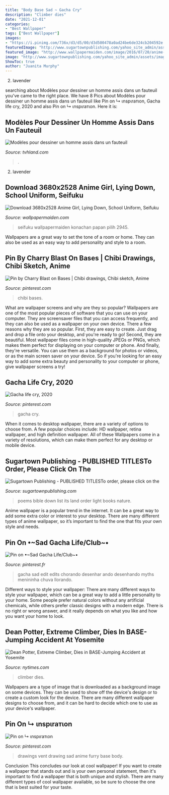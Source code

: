 ```yaml
---
title: "Body Base Sad ~ Gacha Cry"
description: "Climber dies"
date: "2021-12-01"
categories:
- "Best Wallpaper"
tags: ["Best Wallpaper"]
images:
- "https://i.pinimg.com/736x/d3/d5/00/d3d500478a0ad24be6de324cb204592e.jpg"
featuredImage: "http://www.sugartownpublishing.com/yahoo_site_admin/assets/images/Mi_Tierra.133153032_std.jpg"
featured_image: "http://www.wallpapermaiden.com/image/2016/07/20/anime-girl-lying-down-school-uniform-seifuku-flowers-grass-anime-2945-resized.jpg"
image: "http://www.sugartownpublishing.com/yahoo_site_admin/assets/images/Mi_Tierra.133153032_std.jpg"
ShowToc: true
author: "Juanita Murphy"
---
```



2. lavender 

	

		
searching about Modèles pour dessiner un homme assis dans un fauteuil you've came to the right place. We have 8 Pics about Modèles pour dessiner un homme assis dans un fauteuil like Pin on ↳ ιnѕpιraтιon, Gacha life cry, 2020 and also Pin on ↳ ιnѕpιraтιon. Here it is:
		
    
## Modèles Pour Dessiner Un Homme Assis Dans Un Fauteuil

<img loading=lazy src="https://www.tvhland.com/community/imagenews/591e34abb63d8.jpg" onerror="this.onerror=null;this.src='https://tse2.mm.bing.net/th?id=OIP.re4dBvcvP81i1qgF34t0DAHaKe&amp;pid=15.1';" alt="Modèles pour dessiner un homme assis dans un fauteuil">

_Source: tvhland.com_

>. 

	

2. lavender 

    
## Download 3680x2528 Anime Girl, Lying Down, School Uniform, Seifuku

<img loading=lazy src="http://www.wallpapermaiden.com/image/2016/07/20/anime-girl-lying-down-school-uniform-seifuku-flowers-grass-anime-2945-resized.jpg" onerror="this.onerror=null;this.src='https://tse4.mm.bing.net/th?id=OIP.Mp5pkEmbI1ERZwM0Wn2kGAHaFF&amp;pid=15.1';" alt="Download 3680x2528 Anime Girl, Lying Down, School Uniform, Seifuku">

_Source: wallpapermaiden.com_

>seifuku wallpapermaiden konachan papan pilih 2945. 

	

Wallpapers are a great way to set the tone of a room or home. They can also be used as an easy way to add personality and style to a room.

    
## Pin By Charry Blast On Bases | Chibi Drawings, Chibi Sketch, Anime

<img loading=lazy src="https://i.pinimg.com/736x/d3/d5/00/d3d500478a0ad24be6de324cb204592e.jpg" onerror="this.onerror=null;this.src='https://tse3.mm.bing.net/th?id=OIP.YtDGDVR8iNCIe3NxmiqavQHaHa&amp;pid=15.1';" alt="Pin by Charry Blast on Bases | Chibi drawings, Chibi sketch, Anime">

_Source: pinterest.com_

>chibi bases. 

	

What are wallpaper screens and why are they so popular?
Wallpapers are one of the most popular pieces of software that you can use on your computer. They are screensaver files that you can access frequently, and they can also be used as a wallpaper on your own device. There a few reasons why they are so popular. First, they are easy to create. Just drag and drop a file onto your desktop, and you're ready to go! Second, they are beautiful. Most wallpaper files come in high-quality JPEGs or PNGs, which makes them perfect for displaying on your computer or phone. And finally, they're versatile. You can use them as a background for photos or videos, or as the main screen saver on your device. So if you're looking for an easy way to add some extra beauty and personality to your computer or phone, give wallpaper screens a try!

    
## Gacha Life Cry, 2020

<img loading=lazy src="https://i.pinimg.com/736x/55/7a/2e/557a2ee46f41821e73081501240379e1.jpg" onerror="this.onerror=null;this.src='https://tse1.mm.bing.net/th?id=OIP.QzyYfzAWaGeGQk0F3mES5wHaL2&amp;pid=15.1';" alt="Gacha life cry, 2020">

_Source: pinterest.com_

>gacha cry. 

	

When it comes to desktop wallpaper, there are a variety of options to choose from. A few popular choices include: HD wallpaper, retina wallpaper, and high definition wallpaper. All of these Wallpapers come in a variety of resolutions, which can make them perfect for any desktop or mobile device. 

    
## Sugartown Publishing - PUBLISHED TITLESTo Order, Please Click On The

<img loading=lazy src="http://www.sugartownpublishing.com/yahoo_site_admin/assets/images/Mi_Tierra.133153032_std.jpg" onerror="this.onerror=null;this.src='https://tse3.mm.bing.net/th?id=OIP._ZKtb1SApAGHacU9R1eQCAHaLG&amp;pid=15.1';" alt="Sugartown Publishing - PUBLISHED TITLESTo order, please click on the">

_Source: sugartownpublishing.com_

>poems bible down list its land order light books nature. 

	

Anime wallpaper is a popular trend in the internet. It can be a great way to add some extra color or interest to your desktop. There are many different types of anime wallpaper, so it’s important to find the one that fits your own style and needs.

    
## Pin On •~Sad Gacha Life/Club~•

<img loading=lazy src="https://i.pinimg.com/originals/99/c9/aa/99c9aaefcd2e15480db0196a00e401b9.jpg" onerror="this.onerror=null;this.src='https://tse2.mm.bing.net/th?id=OIP.l-YwhPDI74IeWkDbEURNbwHaHa&amp;pid=15.1';" alt="Pin on •~Sad Gacha Life/Club~•">

_Source: pinterest.fr_

>gacha sad edit edits chorando desenhar ando desenhando myths menininha chuva llorando. 

	

Different ways to style your wallpaper:
There are many different ways to style your wallpaper, which can be a great way to add a little personality to your home. Some people prefer natural colors without any artificial chemicals, while others prefer classic designs with a modern edge. There is no right or wrong answer, and it really depends on what you like and how you want your home to look.

    
## Dean Potter, Extreme Climber, Dies In BASE-Jumping Accident At Yosemite

<img loading=lazy src="https://static01.nyt.com/images/2015/05/18/sports/18POTTER/18POTTER-superJumbo.jpg?quality=90&amp;auto=webp" onerror="this.onerror=null;this.src='https://tse3.mm.bing.net/th?id=OIP.k1px9vTjHfjPi60cJRkIyQHaIP&amp;pid=15.1';" alt="Dean Potter, Extreme Climber, Dies in BASE-Jumping Accident at Yosemite">

_Source: nytimes.com_

>climber dies. 

	

Wallpapers are a type of image that is downloaded as a background image on some devices. They can be used to show off the device's design or to create a custom look for the device. There are many different wallpaper designs to choose from, and it can be hard to decide which one to use as your device's wallpaper.

    
## Pin On ↳ ιnѕpιraтιon

<img loading=lazy src="https://i.pinimg.com/736x/f9/e5/04/f9e504c3648e5fdc07a9ecade43fffce.jpg" onerror="this.onerror=null;this.src='https://tse4.mm.bing.net/th?id=OIP.ES1vhDKNfsOc4ucCwsnmUgHaKm&amp;pid=15.1';" alt="Pin on ↳ ιnѕpιraтιon">

_Source: pinterest.com_

>drawings vent drawing sad anime furry base body. 

	

Conclusion
This concludes our look at cool wallpaper! If you want to create a wallpaper that stands out and is your own personal statement, then it's important to find a wallpaper that is both unique and stylish. There are many different types of cool wallpaper available, so be sure to choose the one that is best suited for your taste.

